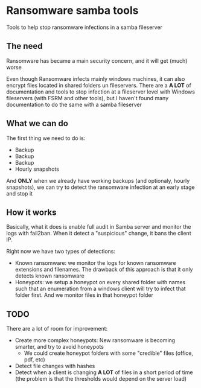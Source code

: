 # Ransomware samba tools

Tools to help stop ransomware infections in a samba fileserver

## The need

Ransomware has became a main security concern, and it will get (much) worse

Even though Ransomware infects mainly windows machines, it can also encrypt files located in shared folders un fileservers.
There are a **A LOT** of documentation and tools to stop infection at a fileserver level with Windows fileservers (with FSRM and other tools), but I haven't found many documentation to do the same with a samba fileserver

## What we can do

The first thing we need to do is:

  * Backup
  * Backup
  * Backup
  * Hourly snapshots

And **ONLY** when we already have working backups (and optionaly, hourly snapshots), we can try to detect the ransomware infection at an early stage and stop it

## How it works

Basically, what it does is enable full audit in Samba server and monitor the logs with fail2ban. When it detect a "suspicious" change, it bans the client IP.

Right now we have two types of detections:

  * Known ransomware: we monitor the logs for known ransomware extensions and filenames. The drawback of this approach is that it only detects known ransomware
  * Honeypots: we setup a honeypot on every shared folder with names such that an enumeration from a windows client will try to infect that folder first. And we monitor files in that honeypot folder

## TODO

There are a lot of room for improvement:

  * Create more complex honeypots: New ransomware is becoming smarter, and try to avoid honeypots
    * We could create honeypot folders with some "credible" files (office, pdf, etc)
  * Detect file changes with hashes
  * Detect when a client is changing **A LOT** of files in a short period of time (the problem is that the thresholds would depend on the server load)
